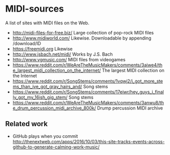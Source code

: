 # MIDI-sources

A list of sites with MIDI files on the Web.

- http://midi-files-for-free.biz/ Large collection of pop-rock MIDI files
- http://www.midiworld.com/ Likewise. Downloadable by appending /download/ID
- https://freemidi.org Likewise
- http://www.jsbach.net/midi/ Works by J.S. Bach
- http://www.vgmusic.com/ MIDI files from videogames
- https://www.reddit.com/r/WeAreTheMusicMakers/comments/3ajwe4/the_largest_midi_collection_on_the_internet/ The largest MIDI collection on the Internet
- https://www.reddit.com/r/SongStems/comments/1vqwj2/i_got_more_stems_than_ive_got_gray_hairs_and/ Song stems
- https://www.reddit.com/r/SongStems/comments/17eiwr/hey_guys_i_finally_got_my_16ish_gig_stem/ Song stems
- https://www.reddit.com/r/WeAreTheMusicMakers/comments/3anwu8/the_drum_percussion_midi_archive_800k/ Drump percussion MIDI archive

## Related work

- GitHub plays when you commit http://thenextweb.com/apps/2016/10/03/this-site-tracks-events-across-github-to-generate-calming-work-music/
